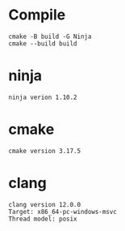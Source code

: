 # Compile
```
cmake -B build -G Ninja
cmake --build build
```

# ninja
```
ninja verion 1.10.2
```

# cmake
```
cmake version 3.17.5
```

# clang
```
clang version 12.0.0
Target: x86_64-pc-windows-msvc
Thread model: posix
```

